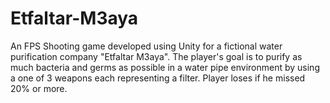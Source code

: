 # Etfaltar-M3aya
An FPS Shooting game developed using Unity for a fictional water purification company "Etfaltar M3aya".
The player's goal is to purify as much bacteria and germs as possible in a water pipe environment by using a one of 3 weapons each representing a filter.
Player loses if he missed 20% or more.
